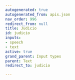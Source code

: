 ```yaml
---
autogenerated: true
autogenerated_from: apis.json
nav_order: 996
redirect_from: null
title: Judicio
id: judicio
inputs:
- speech
- text
active: true
grand_parent: Input types
parent: Text
redirect_to: judicio

---
```


